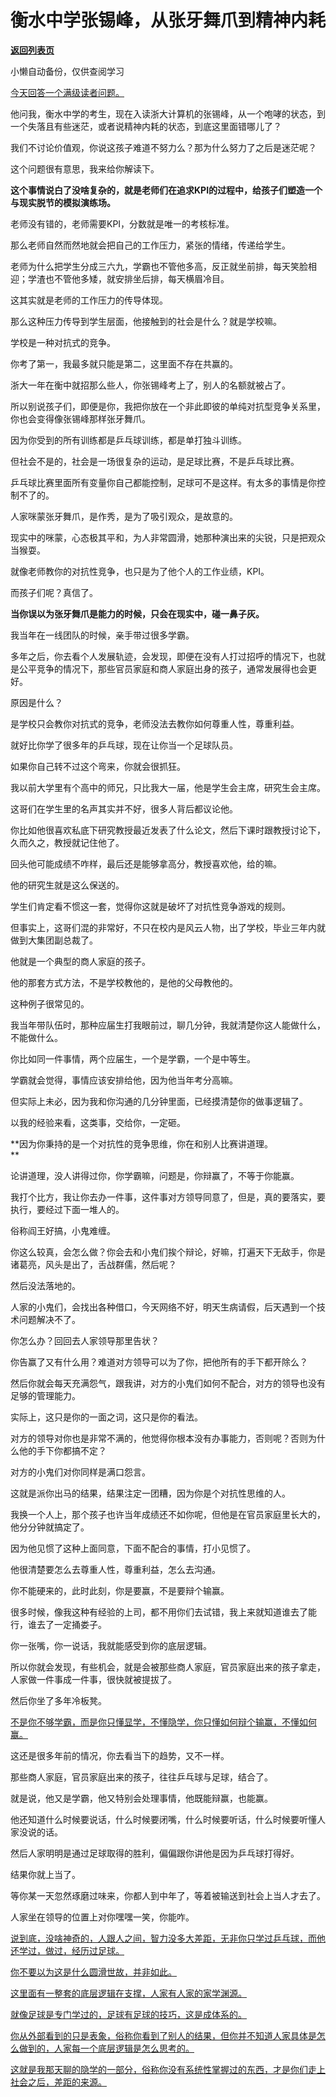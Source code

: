 # 衡水中学张锡峰，从张牙舞爪到精神内耗

[**返回列表页**](/gzh/记忆承载3)

小懒自动备份，仅供查阅学习

[今天回答一个满级读者问题。](http://mp.weixin.qq.com/s?__biz=Mzg4MTg2MzU3Mg==&mid=2247484385&idx=1&sn=cb6e6bfdfe203dfe787896531af6a949&chksm=cf5e3d1af829b40c1312ff5ef45d923fd7040ab3aee7ac86a7addd5c3050c065fa16b3e7cf84&scene=21#wechat_redirect)

他问我，衡水中学的考生，现在入读浙大计算机的张锡峰，从一个咆哮的状态，到一个失落且有些迷茫，或者说精神内耗的状态，到底这里面错哪儿了？

我们不讨论价值观，你说这孩子难道不努力么？那为什么努力了之后是迷茫呢？  

这个问题很有意思，我来给你解读下。  

 **这个事情说白了没啥复杂的，就是老师们在追求KPI的过程中，给孩子们塑造一个与现实脱节的模拟演练场。**

老师没有错的，老师需要KPI，分数就是唯一的考核标准。  

那么老师自然而然地就会把自己的工作压力，紧张的情绪，传递给学生。  

老师为什么把学生分成三六九，学霸也不管他多高，反正就坐前排，每天笑脸相迎；学渣也不管他多矮，就安排坐后排，每天横眉冷目。

这其实就是老师的工作压力的传导体现。  

那么这种压力传导到学生层面，他接触到的社会是什么？就是学校嘛。  

学校是一种对抗式的竞争。

你考了第一，我最多就只能是第二，这里面不存在共赢的。

浙大一年在衡中就招那么些人，你张锡峰考上了，别人的名额就被占了。

所以别说孩子们，即便是你，我把你放在一个非此即彼的单纯对抗型竞争关系里，你也会变得像张锡峰那样张牙舞爪。

因为你受到的所有训练都是乒乓球训练，都是单打独斗训练。  

但社会不是的，社会是一场很复杂的运动，是足球比赛，不是乒乓球比赛。

乒乓球比赛里面所有变量你自己都能控制，足球可不是这样。有太多的事情是你控制不了的。

人家咪蒙张牙舞爪，是作秀，是为了吸引观众，是故意的。

现实中的咪蒙，心态极其平和，为人非常圆滑，她那种演出来的尖锐，只是把观众当猴耍。  

就像老师教你的对抗性竞争，也只是为了他个人的工作业绩，KPI。

而孩子们呢？真信了。

 **当你误以为张牙舞爪是能力的时候，只会在现实中，碰一鼻子灰。**

我当年在一线团队的时候，亲手带过很多学霸。

多年之后，你去看个人发展轨迹，会发现，即便在没有人打过招呼的情况下，也就是公平竞争的情况下，那些官员家庭和商人家庭出身的孩子，通常发展得也会更好。

原因是什么？

是学校只会教你对抗式的竞争，老师没法去教你如何尊重人性，尊重利益。  

就好比你学了很多年的乒乓球，现在让你当一个足球队员。  

如果你自己转不过这个弯来，你就会很抓狂。  

我以前大学里有个高中的师兄，只比我大一届，他是学生会主席，研究生会主席。  

这哥们在学生里的名声其实并不好，很多人背后都议论他。

你比如他很喜欢私底下研究教授最近发表了什么论文，然后下课时跟教授讨论下，久而久之，教授就记住他了。

回头他可能成绩不咋样，最后还是能够拿高分，教授喜欢他，给的嘛。  

他的研究生就是这么保送的。  

学生们肯定看不惯这一套，觉得你这就是破坏了对抗性竞争游戏的规则。  

但事实上，这哥们混的非常好，不只在校内是风云人物，出了学校，毕业三年内就做到大集团副总裁了。  

他就是一个典型的商人家庭的孩子。  

他的那套方式方法，不是学校教他的，是他的父母教他的。  

这种例子很常见的。  

我当年带队伍时，那种应届生打我眼前过，聊几分钟，我就清楚你这人能做什么，不能做什么。

你比如同一件事情，两个应届生，一个是学霸，一个是中等生。  

学霸就会觉得，事情应该安排给他，因为他当年考分高嘛。

但实际上未必，因为我和你沟通的几分钟里面，已经摸清楚你的做事逻辑了。

以我的经验来看，这类事，交给你，一定砸。  

 **因为你秉持的是一个对抗性的竞争思维，你在和别人比赛讲道理。  
**

论讲道理，没人讲得过你，你学霸嘛，问题是，你辩赢了，不等于你能赢。

我打个比方，我让你去办一件事，这件事对方领导同意了，但是，真的要落实，要执行，要经过下面一堆人的。  

俗称阎王好搞，小鬼难缠。

你这么较真，会怎么做？你会去和小鬼们挨个辩论，好嘛，打遍天下无敌手，你是诸葛亮，风头是出了，舌战群儒，然后呢？

然后没法落地的。  

人家的小鬼们，会找出各种借口，今天网络不好，明天生病请假，后天遇到一个技术问题解决不了。

你怎么办？回回去人家领导那里告状？  

你告赢了又有什么用？难道对方领导可以为了你，把他所有的手下都开除么？  

然后你就会每天充满怨气，跟我讲，对方的小鬼们如何不配合，对方的领导也没有足够的管理能力。  

实际上，这只是你的一面之词，这只是你的看法。

对方的领导对你也是非常不满的，他觉得你根本没有办事能力，否则呢？否则为什么他的手下你都搞不定？

对方的小鬼们对你同样是满口怨言。  

这就是派你出马的结果，结果注定一团糟，因为你是个对抗性思维的人。  

我换一个人上，那个孩子也许当年成绩还不如你呢，但他是在官员家庭里长大的，他分分钟就搞定了。  

因为他见惯了这种上面同意，下面不配合的事情，打小见惯了。  

他很清楚要怎么去尊重人性，尊重利益，怎么去沟通。

你不能硬来的，此时此刻，你是要赢，不是要辩个输赢。  

很多时候，像我这种有经验的上司，都不用你们去试错，我上来就知道谁去了能行，谁去了一定捅娄子。

你一张嘴，你一说话，我就能感受到你的底层逻辑。

所以你就会发现，有些机会，就是会被那些商人家庭，官员家庭出来的孩子拿走，人家做一件事成一件事，很快就被提拔了。  

然后你坐了多年冷板凳。

[不是你不够学霸，而是你只懂显学，不懂隐学，你只懂如何辩个输赢，不懂如何赢。](http://mp.weixin.qq.com/s?__biz=MzkwMzQ1MzczOQ==&mid=2247484142&idx=1&sn=1ed4c39fa11da58fdd7ecb1a9d0cc844&chksm=c0974faaf7e0c6bc695ca325edac04e31fa539e74a6d173093bc5e6f4bae48e03fdd885ac0dd&scene=21#wechat_redirect)

这还是很多年前的情况，你去看当下的趋势，又不一样。  

那些商人家庭，官员家庭出来的孩子，往往乒乓球与足球，结合了。

就是说，他又是学霸，他又特别会处理事情，他既能辩赢，也能赢。

他还知道什么时候要说话，什么时候要闭嘴，什么时候要听话，什么时候要听懂人家没说的话。

然后人家明明是通过足球取得的胜利，偏偏跟你讲他是因为乒乓球打得好。  

结果你就上当了。

等你某一天忽然琢磨过味来，你都人到中年了，等着被输送到社会上当人才去了。  

人家坐在领导的位置上对你嘿嘿一笑，你能咋。

[说到底，没啥神奇的，人跟人之间，智力没多大差距，无非你只学过乒乓球，而他还学过，做过，经历过足球。](http://mp.weixin.qq.com/s?__biz=MzkwMzQ1MzczOQ==&mid=2247484142&idx=1&sn=1ed4c39fa11da58fdd7ecb1a9d0cc844&chksm=c0974faaf7e0c6bc695ca325edac04e31fa539e74a6d173093bc5e6f4bae48e03fdd885ac0dd&scene=21#wechat_redirect)

[你不要以为这是什么圆滑世故，并非如此。  
](http://mp.weixin.qq.com/s?__biz=MzkwMzQ1MzczOQ==&mid=2247484142&idx=1&sn=1ed4c39fa11da58fdd7ecb1a9d0cc844&chksm=c0974faaf7e0c6bc695ca325edac04e31fa539e74a6d173093bc5e6f4bae48e03fdd885ac0dd&scene=21#wechat_redirect)

[这里面有一整套的底层逻辑在支撑，人家有人家的家学渊源。](http://mp.weixin.qq.com/s?__biz=MzkwMzQ1MzczOQ==&mid=2247484142&idx=1&sn=1ed4c39fa11da58fdd7ecb1a9d0cc844&chksm=c0974faaf7e0c6bc695ca325edac04e31fa539e74a6d173093bc5e6f4bae48e03fdd885ac0dd&scene=21#wechat_redirect)

[就像足球是专门学过的，足球有足球的技巧，这是成体系的。](http://mp.weixin.qq.com/s?__biz=MzkwMzQ1MzczOQ==&mid=2247484142&idx=1&sn=1ed4c39fa11da58fdd7ecb1a9d0cc844&chksm=c0974faaf7e0c6bc695ca325edac04e31fa539e74a6d173093bc5e6f4bae48e03fdd885ac0dd&scene=21#wechat_redirect)

[你从外部看到的只是表象，俗称你看到了别人的结果，但你并不知道人家具体是怎么做到的，人家每一个底层逻辑是怎么思考的。](http://mp.weixin.qq.com/s?__biz=MzkwMzQ1MzczOQ==&mid=2247484142&idx=1&sn=1ed4c39fa11da58fdd7ecb1a9d0cc844&chksm=c0974faaf7e0c6bc695ca325edac04e31fa539e74a6d173093bc5e6f4bae48e03fdd885ac0dd&scene=21#wechat_redirect)

[这就是我那天聊的隐学的一部分，俗称你没有系统性掌握过的东西，才是你们走上社会之后，差距的来源。](http://mp.weixin.qq.com/s?__biz=MzkwMzQ1MzczOQ==&mid=2247484142&idx=1&sn=1ed4c39fa11da58fdd7ecb1a9d0cc844&chksm=c0974faaf7e0c6bc695ca325edac04e31fa539e74a6d173093bc5e6f4bae48e03fdd885ac0dd&scene=21#wechat_redirect)

